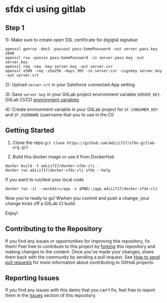 # sfdx ci using gitlab

## Step 1

1): Make sure to create open SSL certificate for digigtal signatue

```shel
openssl genrsa -des3 -passout pass:SomePassword -out server.pass.key 2048
openssl rsa -passin pass:SomePassword -in server.pass.key -out server.key
openssl req -new -key server.key -out server.csr
openssl x509 -req -sha256 -days 365 -in server.csr -signkey server.key -out server.crt
```

2): Upload `server.crt` in your Saleforce connected App setting

3): Save `server.key` in your GitLab project environment variable `SERVER_KEY`. GitLab CI/CD [environment variables](https://gitlab.com/help/ci/variables/README#variables)

4): Create environment variable in your GitLab project for `SF_CONSUMER_KEY` and `SF_USERNAME` (username that you to use in the CI)

## Getting Started

1) Clone the repo `git clone https://github.com/Adiii717/sfdx-gitlab-org.git`

2) Build this docker image or use it from DockerHub

```shell
docker build -t adiii717/docker-sfdx-cli .
docker run adiii717/docker-sfdx-cli sfdx --help
```

If you want to run/test your local code

```shell
docker run -it --workdir=/app -v $PWD/:/app adiii717/docker-sfdx-cli
```

Now you're ready to go! Wwhen you commit and push a change, your change kicks off a GitLab CI build.

Enjoy!

## Contributing to the Repository

If you find any issues or opportunities for improving this repository, fix them! Feel free to contribute to this project by [forking](http://help.github.com/fork-a-repo/) this repository and making changes to the content. Once you've made your changes, share them back with the community by sending a pull request. See [How to send pull requests](http://help.github.com/send-pull-requests/) for more information about contributing to GitHub projects.

## Reporting Issues

If you find any issues with this demo that you can't fix, feel free to report them in the [issues](https://github.com/Adiii717/sfdx-gitlab-org/issues) section of this repository.
